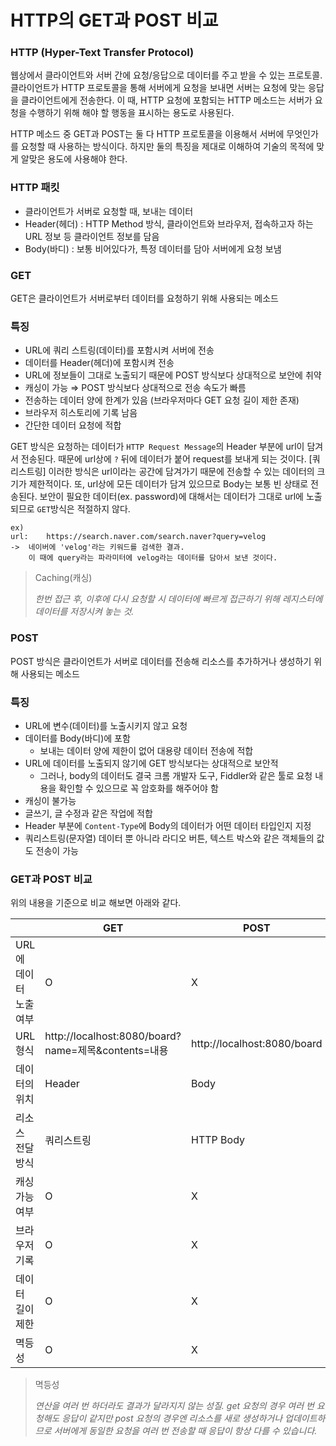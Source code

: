 # HTTP의 GET과 POST 비교

### HTTP (Hyper-Text Transfer Protocol)

웹상에서 클라이언트와 서버 간에 요청/응답으로 데이터를 주고 받을 수 있는 프로토콜. 클라이언트가 HTTP 프로토콜을 통해 서버에게 요청을 보내면 서버는 요청에 맞는 응답을 클라이언트에게 전송한다. 이 때, HTTP 요청에 포함되는 HTTP 메소드는 서버가 요청을 수행하기 위해 해야 할 행동을 표시하는 용도로 사용된다.

HTTP 메소드 중 GET과 POST는 둘 다 HTTP 프로토콜을 이용해서 서버에 무엇인가를 요청할 때 사용하는 방식이다. 하지만 둘의 특징을 제대로 이해하여 기술의 목적에 맞게 알맞은 용도에 사용해야 한다.

### HTTP 패킷

- 클라이언트가 서버로 요청할 때, 보내는 데이터
- Header(헤더) : HTTP Method 방식, 클라이언트와 브라우저, 접속하고자 하는 URL 정보 등 클라이언트 정보를 담음
- Body(바디) : 보통 비어있다가, 특정 데이터를 담아 서버에게 요청 보냄

### GET

GET은 클라이언트가 서버로부터 데이터를 요청하기 위해 사용되는 메소드

### 특징

- URL에 쿼리 스트링(데이터)를 포함시켜 서버에 전송
- 데이터를 Header(헤더)에 포함시켜 전송
- URL에 정보들이 그대로 노출되기 때문에 POST 방식보다 상대적으로 보안에 취약
- 캐싱이 가능 ⇒ POST 방식보다 상대적으로 전송 속도가 빠름
- 전송하는 데이터 양에 한계가 있음 (브라우저마다 GET 요청 길이 제한 존재)
- 브라우저 히스토리에 기록 남음
- 간단한 데이터 요청에 적합

GET 방식은 요청하는 데이터가 `HTTP Request Message`의 Header 부분에 url이 담겨서 전송된다. 때문에 url상에 `?` 뒤에 데이터가 붙어 request를 보내게 되는 것이다. [쿼리스트링] 이러한 방식은 url이라는 공간에 담겨가기 때문에 전송할 수 있는 데이터의 크기가 제한적이다. 또, url상에 모든 데이터가 담겨 있으므로 Body는 보통 빈 상태로 전송된다. 보안이 필요한 데이터(ex. password)에 대해서는 데이터가 그대로 url에 노출되므로 `GET`방식은 적절하지 않다.

```
ex)
url:	https://search.naver.com/search.naver?query=velog
-> 	네이버에 'velog'라는 키워드를 검색한 결과.
	이 때에 query라는 파라미터에 velog라는 데이터를 담아서 보낸 것이다.

```

> Caching(캐싱)
> 
> 
> *한번 접근 후, 이후에 다시 요청할 시 데이터에 빠르게 접근하기 위해 레지스터에 데이터를 저장시켜 놓는 것.*
> 

### POST

POST 방식은 클라이언트가 서버로 데이터를 전송해 리소스를 추가하거나 생성하기 위해 사용되는 메소드

### 특징

- URL에 변수(데이터)를 노출시키지 않고 요청
- 데이터를 Body(바디)에 포함
    - 보내는 데이터 양에 제한이 없어 대용량 데이터 전송에 적합
- URL에 데이터를 노출되지 않기에 GET 방식보다는 상대적으로 보안적
    - 그러나, body의 데이터도 결국 크롬 개발자 도구, Fiddler와 같은 툴로 요청 내용을 확인할 수 있으므로 꼭 암호화를 해주어야 함
- 캐싱이 불가능
- 글쓰기, 글 수정과 같은 작업에 적합
- Header 부분에 `Content-Type`에 Body의 데이터가 어떤 데이터 타입인지 지정
- 쿼리스트링(문자열) 데이터 뿐 아니라 라디오 버튼, 텍스트 박스와 같은 객체들의 값도 전송이 가능

### GET과 POST 비교

위의 내용을 기준으로 비교 해보면 아래와 같다.

|        | GET | POST |
|--------|-----|------|
|URL에 데이터 노출 여부|O|X|
|URL 형식|http://localhost:8080/board?name=제목&contents=내용|http://localhost:8080/board|
|데이터의 위치|Header|Body|
|리소스 전달 방식|쿼리스트링|HTTP Body|
|캐싱 가능 여부|O|X|
|브라우저 기록|O|X|
|데이터 길이 제한|O|X|
|멱등성|O|X|


> 멱등성
> 
> 
> *연산을 여러 번 하더라도 결과가 달라지지 않는 성질.* 
> *get 요청의 경우 여러 번 요청해도 응답이 같지만 post 요청의 경우엔 리소스를 새로 생성하거나 업데이트하므로 서버에게 동일한 요청을 여러 번 전송할 때 응답이 항상 다를 수 있습니다.*



